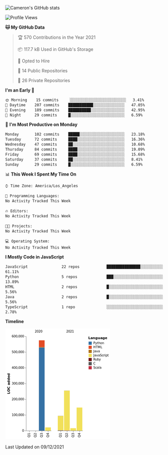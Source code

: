 ![Cameron's GitHub stats](https://github-readme-stats.vercel.app/api?username=gouldcs&show_icons=true&theme=great-gatsby&show_icons=true&count_private=true)


<!--START_SECTION:waka-->
![Profile Views](http://img.shields.io/badge/Profile%20Views-0-blue)

**🐱 My GitHub Data** 

> 🏆 570 Contributions in the Year 2021
 > 
> 📦 117.7 kB Used in GitHub's Storage 
 > 
> 💼 Opted to Hire
 > 
> 📜 14 Public Repositories 
 > 
> 🔑 26 Private Repositories  
 > 
**I'm an Early 🐤** 

```text
🌞 Morning    15 commits     ░░░░░░░░░░░░░░░░░░░░░░░░░   3.41% 
🌆 Daytime    207 commits    ███████████░░░░░░░░░░░░░░   47.05% 
🌃 Evening    189 commits    ██████████░░░░░░░░░░░░░░░   42.95% 
🌙 Night      29 commits     █░░░░░░░░░░░░░░░░░░░░░░░░   6.59%

```
📅 **I'm Most Productive on Monday** 

```text
Monday       102 commits    █████░░░░░░░░░░░░░░░░░░░░   23.18% 
Tuesday      72 commits     ████░░░░░░░░░░░░░░░░░░░░░   16.36% 
Wednesday    47 commits     ██░░░░░░░░░░░░░░░░░░░░░░░   10.68% 
Thursday     84 commits     ████░░░░░░░░░░░░░░░░░░░░░   19.09% 
Friday       69 commits     ████░░░░░░░░░░░░░░░░░░░░░   15.68% 
Saturday     37 commits     ██░░░░░░░░░░░░░░░░░░░░░░░   8.41% 
Sunday       29 commits     █░░░░░░░░░░░░░░░░░░░░░░░░   6.59%

```


📊 **This Week I Spent My Time On** 

```text
⌚︎ Time Zone: America/Los_Angeles

💬 Programming Languages: 
No Activity Tracked This Week

🔥 Editors: 
No Activity Tracked This Week

🐱‍💻 Projects: 
No Activity Tracked This Week

💻 Operating System: 
No Activity Tracked This Week

```

**I Mostly Code in JavaScript** 

```text
JavaScript               22 repos            ███████████████░░░░░░░░░░   61.11% 
Python                   5 repos             ███░░░░░░░░░░░░░░░░░░░░░░   13.89% 
HTML                     2 repos             █░░░░░░░░░░░░░░░░░░░░░░░░   5.56% 
Java                     2 repos             █░░░░░░░░░░░░░░░░░░░░░░░░   5.56% 
TypeScript               1 repo              ░░░░░░░░░░░░░░░░░░░░░░░░░   2.78%

```


**Timeline**

![Chart not found](https://raw.githubusercontent.com/gouldcs/gouldcs/main/charts/bar_graph.png) 


 Last Updated on 09/12/2021
<!--END_SECTION:waka-->

<!--
**gouldcs/gouldcs** is a ✨ _special_ ✨ repository because its `README.md` (this file) appears on your GitHub profile.

Here are some ideas to get you started:

- 🔭 I’m currently working on ...
- 🌱 I’m currently learning ...
- 👯 I’m looking to collaborate on ...
- 🤔 I’m looking for help with ...
- 💬 Ask me about ...
- 📫 How to reach me: ...
- 😄 Pronouns: ...
- ⚡ Fun fact: ...
-->
